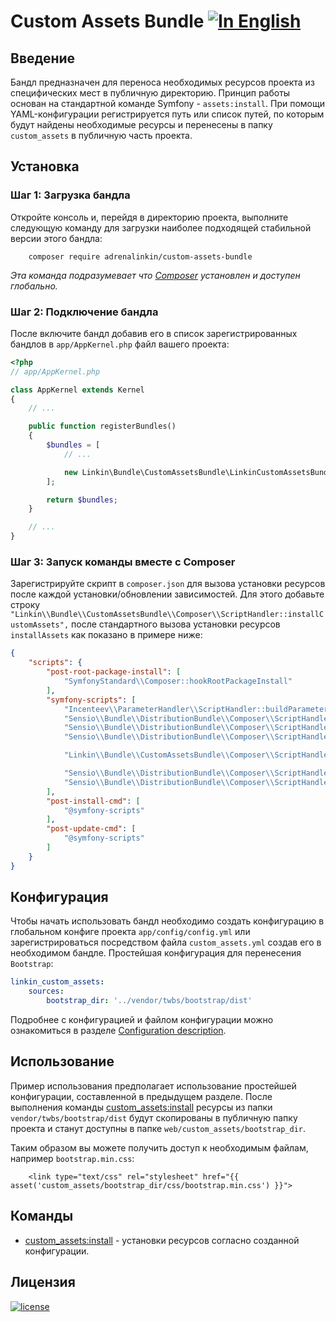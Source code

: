 Custom Assets Bundle [![In English](https://img.shields.io/badge/Switch_To-English-green.svg?style=flat-square)](./README.md)
====================

Введение
--------

Бандл предназначен для переноса необходимых ресурсов проекта из специфических мест в публичную директорию. Принцип
работы основан на стандартной команде Symfony - `assets:install`. При помощи YAML-конфигурации регистрируется путь
или список путей, по которым будут найдены необходимые ресурсы и перенесены в папку `custom_assets`
в публичную часть проекта.

Установка
---------

### Шаг 1: Загрузка бандла

Откройте консоль и, перейдя в директорию проекта, выполните следующую команду для загрузки наиболее подходящей
стабильной версии этого бандла:
```text
    composer require adrenalinkin/custom-assets-bundle
```
*Эта команда подразумевает что [Composer](https://getcomposer.org) установлен и доступен глобально.*

### Шаг 2: Подключение бандла

После включите бандл добавив его в список зарегистрированных бандлов в `app/AppKernel.php` файл вашего проекта:

```php
<?php
// app/AppKernel.php

class AppKernel extends Kernel
{
    // ...

    public function registerBundles()
    {
        $bundles = [
            // ...

            new Linkin\Bundle\CustomAssetsBundle\LinkinCustomAssetsBundle(),
        ];

        return $bundles;
    }

    // ...
}
```

### Шаг 3: Запуск команды вместе с Composer

Зарегистрируйте скрипт в `composer.json` для вызова установки ресурсов после каждой установки/обновлении зависимостей.
Для этого добавьте строку `"Linkin\\Bundle\\CustomAssetsBundle\\Composer\\ScriptHandler::installCustomAssets",`
после стандартного вызова установки ресурсов `installAssets` как показано в примере ниже:

```json
{
    "scripts": {
        "post-root-package-install": [
            "SymfonyStandard\\Composer::hookRootPackageInstall"
        ],
        "symfony-scripts": [
            "Incenteev\\ParameterHandler\\ScriptHandler::buildParameters",
            "Sensio\\Bundle\\DistributionBundle\\Composer\\ScriptHandler::buildBootstrap",
            "Sensio\\Bundle\\DistributionBundle\\Composer\\ScriptHandler::clearCache",
            "Sensio\\Bundle\\DistributionBundle\\Composer\\ScriptHandler::installAssets",

            "Linkin\\Bundle\\CustomAssetsBundle\\Composer\\ScriptHandler::installCustomAssets",

            "Sensio\\Bundle\\DistributionBundle\\Composer\\ScriptHandler::installRequirementsFile",
            "Sensio\\Bundle\\DistributionBundle\\Composer\\ScriptHandler::prepareDeploymentTarget"
        ],
        "post-install-cmd": [
            "@symfony-scripts"
        ],
        "post-update-cmd": [
            "@symfony-scripts"
        ]
    }
}
```

Конфигурация
------------

Чтобы начать использовать бандл необходимо создать конфигурацию в глобальном конфиге проекта `app/config/config.yml`
или зарегистрироваться посредством файла `custom_assets.yml` создав его в необходимом бандле.
Простейшая конфигурация для перенесения `Bootstrap`:

```yaml
linkin_custom_assets:
    sources:
        bootstrap_dir: '../vendor/twbs/bootstrap/dist'
```

Подробнее с конфигурацией и файлом конфигурации можно ознакомиться в разделе
[Configuration description](Resources/doc/ru/config_description.md).

Использование
-------------

Пример использования предполагает использование простейшей конфигурации, составленной в предыдущем разделе.
После выполнения команды [custom_assets:install](Resources/doc/ru/command_install.md)
ресурсы из папки `vendor/twbs/bootstrap/dist` будут скопированы в публичную папку проекта и станут доступны
в папке `web/custom_assets/bootstrap_dir`.

Таким образом вы можете получить доступ к необходимым файлам, например `bootstrap.min.css`:

```twig
    <link type="text/css" rel="stylesheet" href="{{ asset('custom_assets/bootstrap_dir/css/bootstrap.min.css') }}">
```

Команды
-------

 * [custom_assets:install](Resources/doc/ru/command_install.md) - установки ресурсов согласно созданной конфигурации.

Лицензия
--------

[![license](https://img.shields.io/badge/License-MIT-green.svg?style=flat-square)](./LICENSE)
